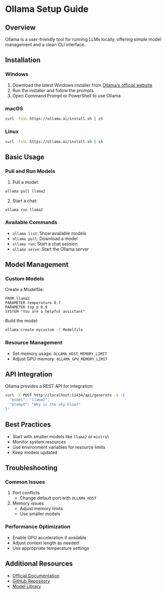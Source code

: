 # Ollama Setup Guide

## Overview
Ollama is a user-friendly tool for running LLMs locally, offering simple model management and a clean CLI interface.

## Installation

### Windows
1. Download the latest Windows installer from [Ollama's official website](https://ollama.ai/download)
2. Run the installer and follow the prompts
3. Open Command Prompt or PowerShell to use Ollama

### macOS
```bash
curl -fsSL https://ollama.ai/install.sh | sh
```

### Linux
```bash
curl -fsSL https://ollama.ai/install.sh | sh
```

## Basic Usage

### Pull and Run Models
1. Pull a model:
```bash
ollama pull llama2
```

2. Start a chat:
```bash
ollama run llama2
```

### Available Commands
- `ollama list`: Show available models
- `ollama pull`: Download a model
- `ollama run`: Start a chat session
- `ollama serve`: Start the Ollama server

## Model Management

### Custom Models
Create a Modelfile:
```
FROM llama2
PARAMETER temperature 0.7
PARAMETER top_p 0.9
SYSTEM "You are a helpful assistant"
```

Build the model:
```bash
ollama create mycustom -f Modelfile
```

### Resource Management
- Set memory usage: `OLLAMA_HOST_MEMORY_LIMIT`
- Adjust GPU memory: `OLLAMA_GPU_MEMORY_LIMIT`

## API Integration

Ollama provides a REST API for integration:
```bash
curl -X POST http://localhost:11434/api/generate -d '{
  "model": "llama2",
  "prompt": "Why is the sky blue?"
}'
```

## Best Practices
- Start with smaller models like `llama2` or `mistral`
- Monitor system resources
- Use environment variables for resource limits
- Keep models updated

## Troubleshooting

### Common Issues
1. Port conflicts
   - Change default port with `OLLAMA_HOST`
2. Memory issues
   - Adjust memory limits
   - Use smaller models

### Performance Optimization
- Enable GPU acceleration if available
- Adjust context length as needed
- Use appropriate temperature settings

## Additional Resources
- [Official Documentation](https://ollama.ai/docs)
- [GitHub Repository](https://github.com/ollama/ollama)
- [Model Library](https://ollama.ai/library)